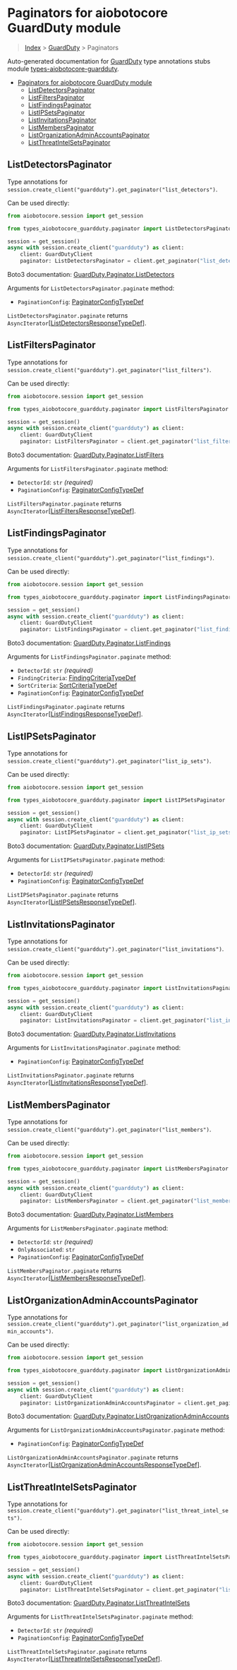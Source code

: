 <a id="paginators-for-aiobotocore-guardduty-module"></a>

# Paginators for aiobotocore GuardDuty module

> [Index](../README.md) > [GuardDuty](./README.md) > Paginators

Auto-generated documentation for
[GuardDuty](https://boto3.amazonaws.com/v1/documentation/api/latest/reference/services/guardduty.html#GuardDuty)
type annotations stubs module
[types-aiobotocore-guardduty](https://pypi.org/project/types-aiobotocore-guardduty/).

- [Paginators for aiobotocore GuardDuty module](#paginators-for-aiobotocore-guardduty-module)
  - [ListDetectorsPaginator](#listdetectorspaginator)
  - [ListFiltersPaginator](#listfilterspaginator)
  - [ListFindingsPaginator](#listfindingspaginator)
  - [ListIPSetsPaginator](#listipsetspaginator)
  - [ListInvitationsPaginator](#listinvitationspaginator)
  - [ListMembersPaginator](#listmemberspaginator)
  - [ListOrganizationAdminAccountsPaginator](#listorganizationadminaccountspaginator)
  - [ListThreatIntelSetsPaginator](#listthreatintelsetspaginator)

<a id="listdetectorspaginator"></a>

## ListDetectorsPaginator

Type annotations for
`session.create_client("guardduty").get_paginator("list_detectors")`.

Can be used directly:

```python
from aiobotocore.session import get_session

from types_aiobotocore_guardduty.paginator import ListDetectorsPaginator

session = get_session()
async with session.create_client("guardduty") as client:
    client: GuardDutyClient
    paginator: ListDetectorsPaginator = client.get_paginator("list_detectors")
```

Boto3 documentation:
[GuardDuty.Paginator.ListDetectors](https://boto3.amazonaws.com/v1/documentation/api/latest/reference/services/guardduty.html#GuardDuty.Paginator.ListDetectors)

Arguments for `ListDetectorsPaginator.paginate` method:

- `PaginationConfig`:
  [PaginatorConfigTypeDef](./type_defs.md#paginatorconfigtypedef)

`ListDetectorsPaginator.paginate` returns
`AsyncIterator`\[[ListDetectorsResponseTypeDef](./type_defs.md#listdetectorsresponsetypedef)\].

<a id="listfilterspaginator"></a>

## ListFiltersPaginator

Type annotations for
`session.create_client("guardduty").get_paginator("list_filters")`.

Can be used directly:

```python
from aiobotocore.session import get_session

from types_aiobotocore_guardduty.paginator import ListFiltersPaginator

session = get_session()
async with session.create_client("guardduty") as client:
    client: GuardDutyClient
    paginator: ListFiltersPaginator = client.get_paginator("list_filters")
```

Boto3 documentation:
[GuardDuty.Paginator.ListFilters](https://boto3.amazonaws.com/v1/documentation/api/latest/reference/services/guardduty.html#GuardDuty.Paginator.ListFilters)

Arguments for `ListFiltersPaginator.paginate` method:

- `DetectorId`: `str` *(required)*
- `PaginationConfig`:
  [PaginatorConfigTypeDef](./type_defs.md#paginatorconfigtypedef)

`ListFiltersPaginator.paginate` returns
`AsyncIterator`\[[ListFiltersResponseTypeDef](./type_defs.md#listfiltersresponsetypedef)\].

<a id="listfindingspaginator"></a>

## ListFindingsPaginator

Type annotations for
`session.create_client("guardduty").get_paginator("list_findings")`.

Can be used directly:

```python
from aiobotocore.session import get_session

from types_aiobotocore_guardduty.paginator import ListFindingsPaginator

session = get_session()
async with session.create_client("guardduty") as client:
    client: GuardDutyClient
    paginator: ListFindingsPaginator = client.get_paginator("list_findings")
```

Boto3 documentation:
[GuardDuty.Paginator.ListFindings](https://boto3.amazonaws.com/v1/documentation/api/latest/reference/services/guardduty.html#GuardDuty.Paginator.ListFindings)

Arguments for `ListFindingsPaginator.paginate` method:

- `DetectorId`: `str` *(required)*
- `FindingCriteria`:
  [FindingCriteriaTypeDef](./type_defs.md#findingcriteriatypedef)
- `SortCriteria`: [SortCriteriaTypeDef](./type_defs.md#sortcriteriatypedef)
- `PaginationConfig`:
  [PaginatorConfigTypeDef](./type_defs.md#paginatorconfigtypedef)

`ListFindingsPaginator.paginate` returns
`AsyncIterator`\[[ListFindingsResponseTypeDef](./type_defs.md#listfindingsresponsetypedef)\].

<a id="listipsetspaginator"></a>

## ListIPSetsPaginator

Type annotations for
`session.create_client("guardduty").get_paginator("list_ip_sets")`.

Can be used directly:

```python
from aiobotocore.session import get_session

from types_aiobotocore_guardduty.paginator import ListIPSetsPaginator

session = get_session()
async with session.create_client("guardduty") as client:
    client: GuardDutyClient
    paginator: ListIPSetsPaginator = client.get_paginator("list_ip_sets")
```

Boto3 documentation:
[GuardDuty.Paginator.ListIPSets](https://boto3.amazonaws.com/v1/documentation/api/latest/reference/services/guardduty.html#GuardDuty.Paginator.ListIPSets)

Arguments for `ListIPSetsPaginator.paginate` method:

- `DetectorId`: `str` *(required)*
- `PaginationConfig`:
  [PaginatorConfigTypeDef](./type_defs.md#paginatorconfigtypedef)

`ListIPSetsPaginator.paginate` returns
`AsyncIterator`\[[ListIPSetsResponseTypeDef](./type_defs.md#listipsetsresponsetypedef)\].

<a id="listinvitationspaginator"></a>

## ListInvitationsPaginator

Type annotations for
`session.create_client("guardduty").get_paginator("list_invitations")`.

Can be used directly:

```python
from aiobotocore.session import get_session

from types_aiobotocore_guardduty.paginator import ListInvitationsPaginator

session = get_session()
async with session.create_client("guardduty") as client:
    client: GuardDutyClient
    paginator: ListInvitationsPaginator = client.get_paginator("list_invitations")
```

Boto3 documentation:
[GuardDuty.Paginator.ListInvitations](https://boto3.amazonaws.com/v1/documentation/api/latest/reference/services/guardduty.html#GuardDuty.Paginator.ListInvitations)

Arguments for `ListInvitationsPaginator.paginate` method:

- `PaginationConfig`:
  [PaginatorConfigTypeDef](./type_defs.md#paginatorconfigtypedef)

`ListInvitationsPaginator.paginate` returns
`AsyncIterator`\[[ListInvitationsResponseTypeDef](./type_defs.md#listinvitationsresponsetypedef)\].

<a id="listmemberspaginator"></a>

## ListMembersPaginator

Type annotations for
`session.create_client("guardduty").get_paginator("list_members")`.

Can be used directly:

```python
from aiobotocore.session import get_session

from types_aiobotocore_guardduty.paginator import ListMembersPaginator

session = get_session()
async with session.create_client("guardduty") as client:
    client: GuardDutyClient
    paginator: ListMembersPaginator = client.get_paginator("list_members")
```

Boto3 documentation:
[GuardDuty.Paginator.ListMembers](https://boto3.amazonaws.com/v1/documentation/api/latest/reference/services/guardduty.html#GuardDuty.Paginator.ListMembers)

Arguments for `ListMembersPaginator.paginate` method:

- `DetectorId`: `str` *(required)*
- `OnlyAssociated`: `str`
- `PaginationConfig`:
  [PaginatorConfigTypeDef](./type_defs.md#paginatorconfigtypedef)

`ListMembersPaginator.paginate` returns
`AsyncIterator`\[[ListMembersResponseTypeDef](./type_defs.md#listmembersresponsetypedef)\].

<a id="listorganizationadminaccountspaginator"></a>

## ListOrganizationAdminAccountsPaginator

Type annotations for
`session.create_client("guardduty").get_paginator("list_organization_admin_accounts")`.

Can be used directly:

```python
from aiobotocore.session import get_session

from types_aiobotocore_guardduty.paginator import ListOrganizationAdminAccountsPaginator

session = get_session()
async with session.create_client("guardduty") as client:
    client: GuardDutyClient
    paginator: ListOrganizationAdminAccountsPaginator = client.get_paginator("list_organization_admin_accounts")
```

Boto3 documentation:
[GuardDuty.Paginator.ListOrganizationAdminAccounts](https://boto3.amazonaws.com/v1/documentation/api/latest/reference/services/guardduty.html#GuardDuty.Paginator.ListOrganizationAdminAccounts)

Arguments for `ListOrganizationAdminAccountsPaginator.paginate` method:

- `PaginationConfig`:
  [PaginatorConfigTypeDef](./type_defs.md#paginatorconfigtypedef)

`ListOrganizationAdminAccountsPaginator.paginate` returns
`AsyncIterator`\[[ListOrganizationAdminAccountsResponseTypeDef](./type_defs.md#listorganizationadminaccountsresponsetypedef)\].

<a id="listthreatintelsetspaginator"></a>

## ListThreatIntelSetsPaginator

Type annotations for
`session.create_client("guardduty").get_paginator("list_threat_intel_sets")`.

Can be used directly:

```python
from aiobotocore.session import get_session

from types_aiobotocore_guardduty.paginator import ListThreatIntelSetsPaginator

session = get_session()
async with session.create_client("guardduty") as client:
    client: GuardDutyClient
    paginator: ListThreatIntelSetsPaginator = client.get_paginator("list_threat_intel_sets")
```

Boto3 documentation:
[GuardDuty.Paginator.ListThreatIntelSets](https://boto3.amazonaws.com/v1/documentation/api/latest/reference/services/guardduty.html#GuardDuty.Paginator.ListThreatIntelSets)

Arguments for `ListThreatIntelSetsPaginator.paginate` method:

- `DetectorId`: `str` *(required)*
- `PaginationConfig`:
  [PaginatorConfigTypeDef](./type_defs.md#paginatorconfigtypedef)

`ListThreatIntelSetsPaginator.paginate` returns
`AsyncIterator`\[[ListThreatIntelSetsResponseTypeDef](./type_defs.md#listthreatintelsetsresponsetypedef)\].

